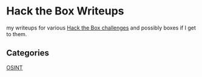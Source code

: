 # Hack the Box Writeups
 my writeups for various [Hack the Box challenges](https://app.hackthebox.eu/challenges) and possibly boxes if I get to them.

 ## Categories

[OSINT](OSINT/README.md)